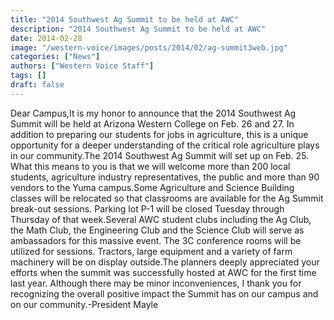 ```yaml
---
title: "2014 Southwest Ag Summit to be held at AWC"
description: "2014 Southwest Ag Summit to be held at AWC"
date: 2014-02-28
image: "/western-voice/images/posts/2014/02/ag-summit3web.jpg"
categories: ["News"]
authors: ["Western Voice Staff"]
tags: []
draft: false
---
```

Dear Campus,It is my honor to announce that the 2014 Southwest Ag Summit will be held at Arizona Western College on Feb. 26 and 27. In addition to preparing our students for jobs in agriculture, this is a unique opportunity for a deeper understanding of the critical role agriculture plays in our community.The 2014 Southwest Ag Summit will set up on Feb. 25. What this means to you is that we will welcome more than 200 local students, agriculture industry representatives, the public and more than 90 vendors to the Yuma campus.Some Agriculture and Science Building classes will be relocated so that classrooms are available for the Ag Summit break-out sessions. Parking lot P-1 will be closed Tuesday through Thursday of that week.Several AWC student clubs including the Ag Club, the Math Club, the Engineering Club and the Science Club will serve as ambassadors for this massive event. The 3C conference rooms will be utilized for sessions. Tractors, large equipment and a variety of farm machinery will be on display outside.The planners deeply appreciated your efforts when the summit was successfully hosted at AWC for the first time last year. Although there may be minor inconveniences, I thank you for recognizing the overall positive impact the Summit has on our campus and on our community.-President Mayle